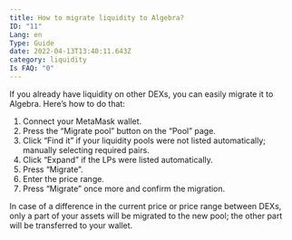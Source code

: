 ```yaml
---
title: How to migrate liquidity to Algebra?
ID: "11"
Lang: en
Type: Guide
date: 2022-04-13T13:40:11.643Z
category: liquidity
Is FAQ: "0"
---
```

If you already have liquidity on other DEXs, you can easily migrate it to Algebra. Here’s how to do that:

1. Connect your MetaMask wallet.
2. Press the “Migrate pool” button on the “Pool” page.
3. Click “Find it” if your liquidity pools were not listed automatically; manually selecting required pairs.
4. Click “Expand” if the LPs were listed automatically.
5. Press “Migrate”.
6. Enter the price range.
7. Press “Migrate” once more and confirm the migration.

In case of a difference in the current price or price range between DEXs, only a part of your assets will be migrated to the new pool; the other part will be transferred to your wallet.